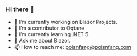 ### Hi there 👋

- 🔭 I’m currently working on Blazor Projects.
- 👯 I’m a contributor to Oqtane
- 🌱 I’m currently learning .NET 5.
- 💬 Ask me about Blazor.
- 📫 How to reach me: poisnfang@poisnfang.com

<!--
**PoisnFang/PoisnFang** is a ✨ _special_ ✨ repository because its `README.md` (this file) appears on your GitHub profile.

Here are some ideas to get you started:



- 🤔 I’m looking for help with ...
- ⚡ Fun fact: ...
-->
